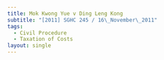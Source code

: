 ```yaml
---
title: Mok Kwong Yue v Ding Leng Kong
subtitle: "[2011] SGHC 245 / 16\_November\_2011"
tags:
  - Civil Procedure
  - Taxation of Costs
layout: single
---
```


